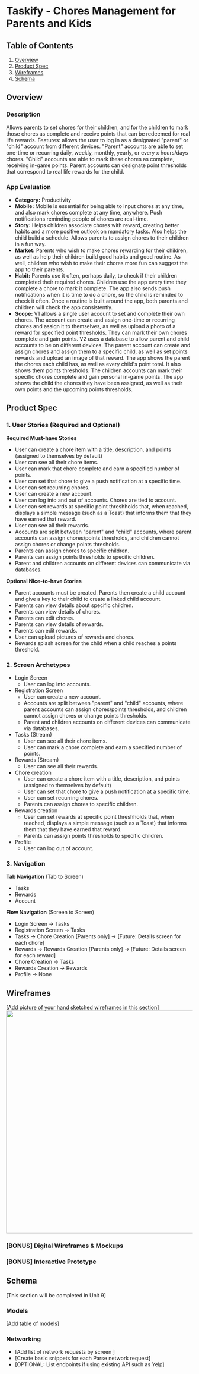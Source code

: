 # Taskify - Chores Management for Parents and Kids

## Table of Contents
1. [Overview](#Overview)
1. [Product Spec](#Product-Spec)
1. [Wireframes](#Wireframes)
2. [Schema](#Schema)

## Overview
### Description
Allows parents to set chores for their children, and for the children to mark those chores as complete and receive points that can be redeemed for real life rewards.
Features: allows the user to log in as a designated "parent" or "child" account from different devices. "Parent" accounts are able to set one-time or recurring daily, weekly, monthly, yearly, or every x hours/days chores. "Child" accounts are able to mark these chores as complete, receiving in-game points. Parent accounts can designate point thresholds that correspond to real life rewards for the child.

### App Evaluation
- **Category:** Productivity
- **Mobile:** Mobile is essential for being able to input chores at any time, and also mark chores complete at any time, anywhere. Push notifications reminding people of chores are real-time.
- **Story:** Helps children associate chores with reward, creating better habits and a more positive outlook on mandatory tasks. Also helps the child build a schedule. Allows parents to assign chores to their children in a fun way.
- **Market:** Parents who wish to make chores rewarding for their children, as well as help their children build good habits and good routine. As well, children who wish to make their chores more fun can suggest the app to their parents.
- **Habit:** Parents use it often, perhaps daily, to check if their children completed their required chores. Children use the app every time they complete a chore to mark it complete. The app also sends push notifications when it is time to do a chore, so the child is reminded to check it often. Once a routine is built around the app, both parents and children will check the app consistently.
- **Scope:** V1 allows a single user account to set and complete their own chores. The account can create and assign one-time or recurring chores and assign it to themselves, as well as upload a photo of a reward for specified point thresholds. They can mark their own chores complete and gain points. V2 uses a database to allow parent and child accounts to be on different devices. The parent account can create and assign chores and assign them to a specific child, as well as set points rewards and upload an image of that reward. The app shows the parent the chores each child has, as well as every child's point total. It also shows them points thresholds. The children accounts can mark their specific chores complete and gain personal in-game points. The app shows the child the chores they have been assigned, as well as their own points and the upcoming points thresholds.

## Product Spec

### 1. User Stories (Required and Optional)

**Required Must-have Stories**

* User can create a chore item with a title, description, and points (assigned to themselves by default)
* User can see all their chore items.
* User can mark that chore complete and earn a specified number of points.
* User can set that chore to give a push notification at a specific time.
* User can set recurring chores.
* User can create a new account.
* User can log into and out of accounts. Chores are tied to account.
* User can set rewards at specific point threshholds that, when reached, displays a simple message (such as a Toast) that informs them that they have earned that reward.
* User can see all their rewards.
* Accounts are split between "parent" and "child" accounts, where parent accounts can assign chores/points thresholds, and children cannot assign chores or change points thresholds.
* Parents can assign chores to specific children.
* Parents can assign points thresholds to specific children.
* Parent and children accounts on different devices can communicate via databases.

**Optional Nice-to-have Stories**

* Parent accounts must be created. Parents then create a child account and give a key to their child to create a linked child account.
* Parents can view details about specific children.
* Parents can view details of chores.
* Parents can edit chores.
* Parents can view details of rewards.
* Parents can edit rewards.
* User can upload pictures of rewards and chores.
* Rewards splash screen for the child when a child reaches a points threshold.

### 2. Screen Archetypes

* Login Screen
    * User can log into accounts.
* Registration Screen
    * User can create a new account.
    * Accounts are split between "parent" and "child" accounts, where parent accounts can assign chores/points thresholds, and children cannot assign chores or change points thresholds.
    * Parent and children accounts on different devices can communicate via databases.
* Tasks (Stream)
    * User can see all their chore items.
    * User can mark a chore complete and earn a specified number of points.
* Rewards (Stream)
    * User can see all their rewards.
* Chore creation
    * User can create a chore item with a title, description, and points (assigned to themselves by default)
    * User can set that chore to give a push notification at a specific time.
    * User can set recurring chores.
    * Parents can assign chores to specific children.
* Rewards creation
    * User can set rewards at specific point threshholds that, when reached, displays a simple message (such as a Toast) that informs them that they have earned that reward.
    * Parents can assign points thresholds to specific children.
* Profile
    * User can log out of account.

### 3. Navigation

**Tab Navigation** (Tab to Screen)

* Tasks
* Rewards
* Account

**Flow Navigation** (Screen to Screen)

* Login Screen
    -> Tasks
* Registration Screen
    -> Tasks
* Tasks
    -> Chore Creation [Parents only]
    -> [Future: Details screen for each chore]
* Rewards
    -> Rewards Creation [Parents only]
    -> [Future: Details screen for each reward]
* Chore Creation
    -> Tasks
* Rewards Creation
    -> Rewards
* Profile
    -> None


## Wireframes
[Add picture of your hand sketched wireframes in this section]
<img src="YOUR_WIREFRAME_IMAGE_URL" width=600>

### [BONUS] Digital Wireframes & Mockups

### [BONUS] Interactive Prototype

## Schema 
[This section will be completed in Unit 9]
### Models
[Add table of models]
### Networking
- [Add list of network requests by screen ]
- [Create basic snippets for each Parse network request]
- [OPTIONAL: List endpoints if using existing API such as Yelp]

